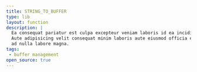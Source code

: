 ```yaml
---
title: STRING_TO_BUFFER
type: lib
layout: function
description: |
  Ea consequat pariatur est culpa excepteur veniam laboris id ea incididunt.
  Aute adipisicing velit consequat minim laboris aute eiusmod officia ex esse
  ad nulla labore magna.
tags:
 - buffer management
open_source: true
---
```

